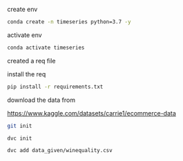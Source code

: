 create env 

```bash
conda create -n timeseries python=3.7 -y
```

activate env
```bash
conda activate timeseries
```

created a req file

install the req
```bash
pip install -r requirements.txt
```
download the data from 

https://www.kaggle.com/datasets/carrie1/ecommerce-data

```bash
git init
```
```bash
dvc init 
```
```bash
dvc add data_given/winequality.csv
```